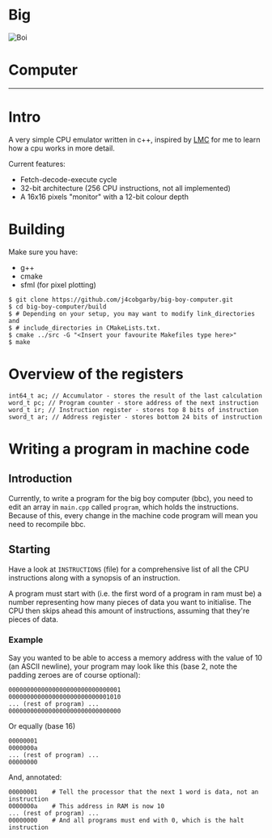 # Big
![Boi](http://memes.ucoz.com/_nw/21/31079907.jpg)
# Computer

---

# Intro

A very simple CPU emulator written in c++, inspired by [LMC](https://peterhigginson.co.uk/LMC/) for me to learn how a cpu works in more detail.

Current features:
 - Fetch-decode-execute cycle
 - 32-bit architecture (256 CPU instructions, not all implemented)
 - A 16x16 pixels "monitor" with a 12-bit colour depth

# Building

Make sure you have:
 - g++
 - cmake
 - sfml (for pixel plotting)

```
$ git clone https://github.com/j4cobgarby/big-boy-computer.git
$ cd big-boy-computer/build
$ # Depending on your setup, you may want to modify link_directories and
$ # include_directories in CMakeLists.txt.
$ cmake ../src -G "<Insert your favourite Makefiles type here>"
$ make
```

# Overview of the registers
```
int64_t ac; // Accumulator - stores the result of the last calculation
word_t pc; // Program counter - store address of the next instruction
word_t ir; // Instruction register - stores top 8 bits of instruction
sword_t ar; // Address register - stores bottom 24 bits of instruction
```

# Writing a program in machine code

## Introduction

Currently, to write a program for the big boy computer (bbc), you need to edit an
array in `main.cpp` called `program`, which holds the instructions. Because of this,
every change in the machine code program will mean you need to recompile bbc.

## Starting

Have a look at `INSTRUCTIONS` (file) for a comprehensive list of all the CPU
instructions along with a synopsis of an instruction.

A program must start with (i.e. the first word of a program in ram must be) a
number representing how many pieces of data you want to initialise. The CPU
then skips ahead this amount of instructions, assuming that they're pieces of data.

### Example

Say you wanted to be able to access a memory address with the value of 10 (an ASCII
newline), your program may look like this (base 2, note the padding zeroes are of course optional):

```
0000000000000000000000000000001
0000000000000000000000000001010
... (rest of program) ...
0000000000000000000000000000000
```

Or equally (base 16)

```
00000001
0000000a
... (rest of program) ...
00000000
```

And, annotated:

```
00000001    # Tell the processor that the next 1 word is data, not an instruction
0000000a    # This address in RAM is now 10
... (rest of program) ...
00000000    # And all programs must end with 0, which is the halt instruction
```
